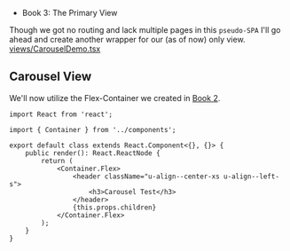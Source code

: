 - Book 3: The Primary View

Though we got no routing and lack multiple pages in this `pseudo-SPA` I'll go ahead
and create another wrapper for our (as of now) only view.
[views/CarouselDemo.tsx](#Carousel-View "save:")

## Carousel View

We'll now utilize the Flex-Container we created in [Book 2](public/literature/components/FlexContainer.md).

```tsx
import React from 'react';

import { Container } from '../components';

export default class extends React.Component<{}, {}> {
    public render(): React.ReactNode {
        return (
            <Container.Flex>
                <header className="u-align--center-xs u-align--left-s">
                    <h3>Carousel Test</h3>
                </header>
                {this.props.children}
            </Container.Flex>
        );
    }
}
```
